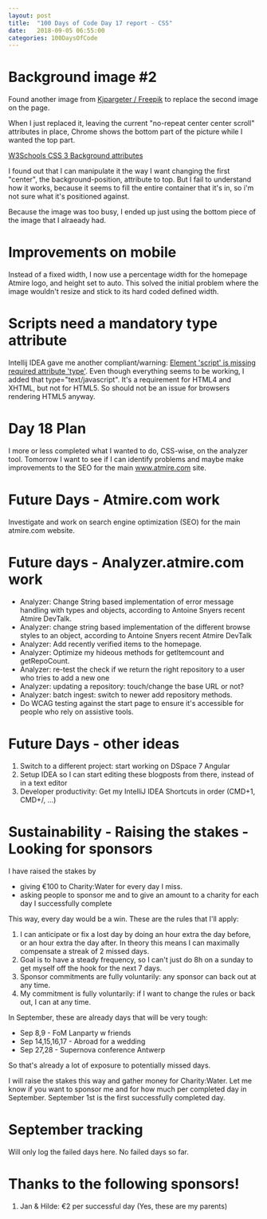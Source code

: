 ```yaml
---
layout: post
title:  "100 Days of Code Day 17 report - CSS"
date:   2018-09-05 06:55:00
categories: 100DaysOfCode
---
```


# Background image #2

Found another image from  <a href="https://www.freepik.com/kjpargeter">Kjpargeter / Freepik</a> to replace the second image on the page.

When I just replaced it, leaving the current "no-repeat center center scroll" attributes in place, Chrome shows the bottom part of the picture while I wanted the top part.

[W3Schools CSS 3 Background attributes](https://www.w3schools.com/cssref/css3_pr_background.asp)

I found out that I can manipulate it the way I want changing the first "center", the background-position, attribute to top. But I fail to understand how it works, because it seems to fill the entire container that it's in, so i'm not sure what it's positioned against.

Because the image was too busy, I ended up just using the bottom piece of the image that I alraeady had.

# Improvements on mobile

Instead of a fixed width, I now use a percentage width for the homepage Atmire logo, and height set to auto. This solved the initial problem where the image wouldn't resize and stick to its hard coded defined width.

# Scripts need a mandatory type attribute

Intellij IDEA gave me another compliant/warning:
[Element 'script' is missing required attribute 'type'](https://stackoverflow.com/questions/5138543/element-script-is-missing-required-attribute-type). Even though everything seems to be working, I added that type="text/javascript". It's a requirement for HTML4 and XHTML, but not for HTML5. So should not be an issue for browsers rendering HTML5 anyway.

# Day 18 Plan

I more or less completed what I wanted to do, CSS-wise, on the analyzer tool. Tomorrow I want to see if I can identify problems and maybe make improvements to the SEO for the main www.atmire.com site.

# Future Days - Atmire.com work

Investigate and work on search engine optimization (SEO) for the main atmire.com website.

# Future days - Analyzer.atmire.com work

* Analyzer: Change String based implementation of error message handling with types and objects, according to Antoine Snyers recent Atmire DevTalk.
* Analyzer: change string based implementation of the different browse styles to an object, according to Antoine Snyers recent Atmire DevTalk
* Analyzer: Add recently verified items to the homepage.
* Analyzer: Optimize my hideous methods for getItemcount and getRepoCount.
* Analyzer: re-test the check if we return the right repository to a user who tries to add a new one
* Analyzer: updating a repository: touch/change the base URL or not?
* Analyzer: batch ingest: switch to newer add repository methods.
* Do WCAG testing against the start page to ensure it's accessible for people who rely on assistive tools.

# Future Days - other ideas

1. Switch to a different project: start working on DSpace 7 Angular
2. Setup IDEA so I can start editing these blogposts from there, instead of in a text editor
3. Developer productivity: Get my IntelliJ IDEA Shortcuts in order (CMD+1, CMD+/, ...)

# Sustainability - Raising the stakes - Looking for sponsors

I have raised the stakes by
* giving €100 to Charity:Water for every day I miss.
* asking people to sponsor me and to give an amount to a charity for each day I successfully complete

This way, every day would be a win. These are the rules that I'll apply:

1. I can anticipate or fix a lost day by doing an hour extra the day before, or an hour extra the day after. In theory this means I can maximally compensate a streak of 2 missed days. 
2. Goal is to have a steady frequency, so I can't just do 8h on a sunday to get myself off the hook for the next 7 days.
3. Sponsor commitments are fully voluntarily: any sponsor can back out at any time.
4. My commitment is fully voluntarily: if I want to change the rules or back out, I can at any time.

In September, these are already days that will be very tough:
* Sep 8,9 - FoM Lanparty w friends
* Sep 14,15,16,17 - Abroad for a wedding
* Sep 27,28 - Supernova conference Antwerp

So that's already a lot of exposure to potentially missed days. 

I will raise the stakes this way and gather money for Charity:Water. Let me know if you want to sponsor me and for how much per completed day in September. September 1st is the first successfully completed day.

# September tracking

Will only log the failed days here. No failed days so far.

# Thanks to the following sponsors!

1. Jan & Hilde: €2 per successful day (Yes, these are my parents)


